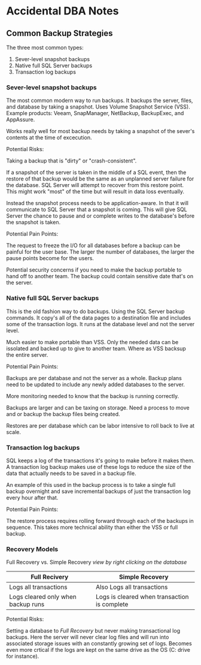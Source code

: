 # Accidental DBA Notes


## Common Backup Strategies


The three most common types:
1. Sever-level snapshot backups
2. Native full SQL Server backups
3. Transaction log backups

### Sever-level snapshot backups

The most common modern way to run backups.  It backups the server, files, and 
database by taking a snapshot.  Uses Volume Snapshot Service (VSS).
Example products: Veeam, SnapManager, NetBackup, BackupExec, and AppAssure.

Works really well for most backup needs by taking a snapshot of the sever's
contents at the time of excecution.

Potential Risks:

Taking a backup that is "dirty" or "crash-consistent".

If a snapshot of the server is taken in the middle of a SQL event, then
the restore of that backup would be the same as an unplanned server failure 
for the database.  SQL Server will attempt to recover from this restore point.
This might work "most" of the time but will result in data loss eventually.

Instead the snapshot process needs to be application-aware.  In that it will 
communicate to SQL Server that a snapshot is coming.  This will give SQL Server
the chance to pause and or complete writes to the database's before the 
snapshot is taken.

Potential Pain Points:

The request to freeze the I/O for all databases before a backup can be painful
for the user base.  The larger the number of databases, the larger the pause
points become for the users.

Potential security concerns if you need to make the backup portable to hand
off to another team.  The backup could contain sensitive date that's on the
server.


### Native full SQL Server backups

This is the old fashion way to do backups.  Using the SQL Server backup
commands. It copy's all of the data pages to a destination file and includes 
some of the transaction logs.  It runs at the database level and not the 
server level.  

Much easier to make portable than VSS.  Only the needed data can be issolated
and backed up to give to another team.  Where as VSS backsup the entire server.

Potential Pain Points:

Backups are per database and not the server as a whole.  Backup plans need to 
be updated to include any newly added databases to the server.

More monitoring needed to know that the backup is running correctly.

Backups are larger and can be taxing on storage.  Need a process to move and 
or backup the backup files being created.

Restores are per database which can be labor intensive to roll back to live at
scale.

### Transaction log backups

SQL keeps a log of the transactions it's going to make before it makes them. 
A transaction log backup makes use of these logs to reduce the size of the data
that actually needs to be saved in a backup file.

An example of this used in the backup process is to take a single full backup 
overnight and save incremental backups of just the transaction log every hour 
after that.

Potential Pain Points:

The restore process requires rolling forward through each of the backups in 
sequence. This takes more technical ability than either the VSS or full backup.

### Recovery Models

Full Recovery vs. Simple Recovery
*view by right clicking on the database*

| Full Recivery | Simple Recovery |
| ----------- | ----------- |
| Logs all transactions | Also Logs all transactions |
| Logs cleared only when backup runs | Logs is cleared when transaction is complete |

Potential Risks:

Setting a database to *Full Recovery* but never making transactional log 
backups.  Here the server will never clear log files and will run into 
associated storage issues with an constantly growing set of logs.  Becomes 
even more crtical if the logs are kept on the same drive as the OS (C: drive 
for instance).